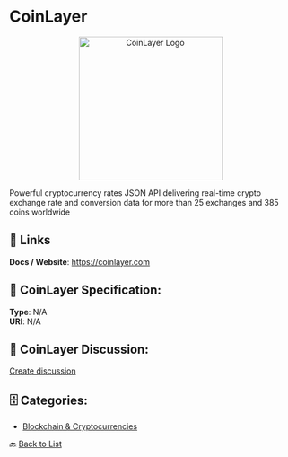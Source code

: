 # CoinLayer
<p align="center">
    <img width="256" src="https://raw.githubusercontent.com/apis-list/apis-list/main/apis/coinlayer/logo_256x256.png" alt="CoinLayer Logo"/>
</p>

Powerful cryptocurrency rates JSON API delivering real-time crypto exchange rate and conversion data for more than 25 exchanges and 385 coins worldwide

##  🔗 Links
**Docs / Website**: https://coinlayer.com

## 🧬 CoinLayer Specification:
**Type**: N/A  
**URI**: N/A

## 💬 CoinLayer Discussion:
[Create discussion](https://github.com/apis-list/apis-list/discussions/new)

## 🗄️ Categories:
- [Blockchain & Cryptocurrencies](https://github.com/apis-list/apis-list#blockchain--cryptocurrencies-)




🔙 [Back to List](https://github.com/apis-list/apis-list)
